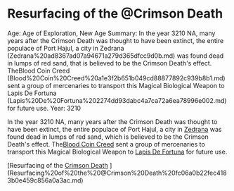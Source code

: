 # Resurfacing of the @Crimson Death

Age: Age of Exploration, New Age
Summary: In the year 3210 NA, many years after the Crimson Death was thought to have been extinct, the entire populace of Port Hajul, a city in Zedrana (Zedrana%20ad8367ad07a94671a279d365dfcc9d0b.md)  was found dead in lumps of red sand, that is believed to be the Crimson Death's effect. TheBlood Coin Creed (Blood%20Coin%20Creed%20a1e3f2b651b049cd88877892c939b8b1.md)  sent a group of mercenaries to transport this Magical Biological Weapon to Lapis De Fortuna (Lapis%20De%20Fortuna%202274dd93dabc4a7ca72a6ea78996e002.md)  for future use.
Year: 3210

In the year 3210 NA, many years after the Crimson Death was thought to have been extinct, the entire populace of Port Hajul, a city in [Zedrana](Zedrana%20ad8367ad07a94671a279d365dfcc9d0b.md) was found dead in lumps of red sand, which is believed to be the Crimson Death's effect. The[Blood Coin Creed](Blood%20Coin%20Creed%20a1e3f2b651b049cd88877892c939b8b1.md)  sent a group of mercenaries to transport this Magical Biological Weapon to [Lapis De Fortuna](Lapis%20De%20Fortuna%202274dd93dabc4a7ca72a6ea78996e002.md) for future use.

[Resurfacing of the [Crimson Death](Crimson%20Death%2042989249cf7c48ebbc9f3a256ca4cf38.md) ](Resurfacing%20of%20the%20@Crimson%20Death%20fc06a0b22fec4183b0e459c856a0a3ac.md)